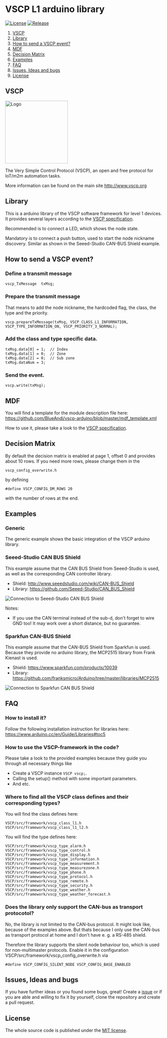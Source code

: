 # VSCP L1 arduino library

[![License](https://img.shields.io/badge/license-MIT-blue.svg)](http://choosealicense.com/licenses/mit/)
[![Release](https://img.shields.io/github/release/BlueAndi/vscp-arduino.svg)](https://github.com/BlueAndi/vscp-arduino/releases)

1. [VSCP](https://github.com/BlueAndi/vscp-arduino#vscp)
2. [Library](https://github.com/BlueAndi/vscp-arduino#library)
3. [How to send a VSCP event?](https://github.com/BlueAndi/vscp-arduino#how-to-send-a-vscp-event)
4. [MDF](https://github.com/BlueAndi/vscp-arduino#mdf)
5. [Decision Matrix](https://github.com/BlueAndi/vscp-arduino#decision-matrix)
6. [Examples](https://github.com/BlueAndi/vscp-arduino#examples)
7. [FAQ](https://github.com/BlueAndi/vscp-arduino#faq)
8. [Issues, Ideas and bugs](https://github.com/BlueAndi/vscp-arduino#issues-ideas-and-bugs)
9. [License](https://github.com/BlueAndi/vscp-arduino#license)

## VSCP

<img src="https://github.com/grodansparadis/vscp_logo/raw/master/vscp_logo.jpg" width="200px" alt="Logo" />

The Very Simple Control Protocol (VSCP), an open and free protocol for IoT/m2m automation tasks.

More information can be found on the main site http://www.vscp.org

## Library
This is a arduino library of the VSCP software framework for level 1 devices.
It provides several layers according to the [VSCP specification](http://www.vscp.org/docs/vscpspec/doku.php).

Recommended is to connect a LED, which shows the node state.

Mandatory is to connect a push button, used to start the node nickname discovery. Similar as shown in the Seeed-Studio CAN-BUS Shield example.

## How to send a VSCP event?

### Define a transmit message

```
vscp_TxMessage  txMsg;
```

### Prepare the transmit message
That means to add the node nickname, the hardcoded flag, the class, the type and the priority.

```
vscp.prepareTxMessage(txMsg, VSCP_CLASS_L1_INFORMATION, VSCP_TYPE_INFORMATION_ON, VSCP_PRIORITY_3_NORMAL);
```

### Add the class and type specific data.

```
txMsg.data[0] = 1;  // Index
txMsg.data[1] = 0;  // Zone
txMsg.data[2] = 0;  // Sub zone
txMsg.dataNum = 3;
```

### Send the event.

```
vscp.write(txMsg);
```

## MDF

You will find a template for the module description file here: https://github.com/BlueAndi/vscp-arduino/blob/master/mdf_template.xml


How to use it, please take a look to the [VSCP specification](http://www.vscp.org/docs/vscpspec/doku.php?id=module_description_file).

## Decision Matrix

By default the decision matrix is enabled at page 1, offset 0 and provides about 10 rows.
If you need more rows, please change them in the
```
vscp_config_overwrite.h
```
by defining
```
#define VSCP_CONFIG_DM_ROWS 20
```
with the number of rows at the end.

## Examples

### Generic

The generic example shows the basic integration of the VSCP arduino library.

### Seeed-Studio CAN BUS Shield

This example assume that the CAN BUS Shield from Seeed-Studio is used, as well as the corresponding CAN controller library.

- Shield: http://www.seeedstudio.com/wiki/CAN-BUS_Shield
- Library: https://github.com/Seeed-Studio/CAN_BUS_Shield

![Connection to Seeed-Studio CAN BUS Shield](seeed-studio_can_bus_shield.jpg)

Notes:
- If you use the CAN terminal instead of the sub-d, don't forget to wire GND too! It may work over a short distance, but no guarantee.

### Sparkfun CAN-BUS Shield

This example assume that the CAN-BUS Shield from Sparkfun is used.
Because they provide no arduino library, the MCP2515 library from Frank Kienast is used.

- Shield: https://www.sparkfun.com/products/10039
- Library: https://github.com/franksmicro/Arduino/tree/master/libraries/MCP2515

![Connection to Sparkfun CAN BUS Shield](sparkfun_can_bus_shield.jpg)

## FAQ

### How to install it?

Follow the following installation instruction for libraries here: https://www.arduino.cc/en/Guide/Libraries#toc5

### How to use the VSCP-framework in the code?

Please take a look to the provided examples because they guide you through all necessary things like
- Create a VSCP instance ```VSCP vscp;```.
- Calling the setup() method with some important parameters.
- And etc.

### Where to find all the VSCP class defines and their corresponding types?

You will find the class defines here:
```
VSCP/src/framework/vscp_class_l1.h
VSCP/src/framework/vscp_class_l1_l2.h
```

You will find the type defines here:
```
VSCP/src/framework/vscp_type_alarm.h
VSCP/src/framework/vscp_type_control.h
VSCP/src/framework/vscp_type_display.h
VSCP/src/framework/vscp_type_information.h
VSCP/src/framework/vscp_type_measurement.h
VSCP/src/framework/vscp_type_measurezone.h
VSCP/src/framework/vscp_type_phone.h
VSCP/src/framework/vscp_type_protocol.h
VSCP/src/framework/vscp_type_remote.h
VSCP/src/framework/vscp_type_security.h
VSCP/src/framework/vscp_type_weather.h
VSCP/src/framework/vscp_type_weather_forecast.h
```

### Does the library only support the CAN-bus as transport protocotol?

No, the library is not limited to the CAN-bus protocol. It might look like, because of the examples above.
But thats because I only use the CAN-bus as transport protocol at home and I don't have e. g. a RS-485 shield.

Therefore the library supports the silent node behaviour too, which is used for non-multimaster protocols.
Enable it in the configuration VSCP/src/framework/vscp_config_overwrite.h via
```
#define VSCP_CONFIG_SILENT_NODE VSCP_CONFIG_BASE_ENABLED
```

## Issues, Ideas and bugs

If you have further ideas or you found some bugs, great! Create a [issue](https://github.com/BlueAndi/vscp-arduino/issues) or if
you are able and willing to fix it by yourself, clone the repository and create a pull request.

## License
The whole source code is published under the [MIT license](http://choosealicense.com/licenses/mit/).
